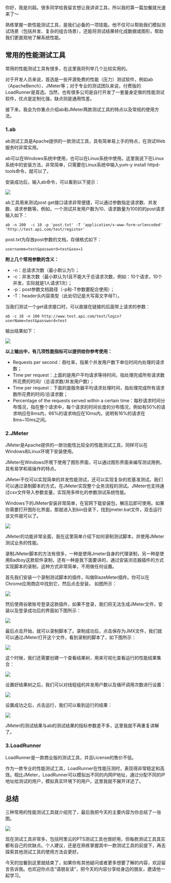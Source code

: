 你好，我是刘超。很多同学给我留言想让我讲讲工具，所以我的第一篇加餐就光速来了～

熟练掌握一款性能测试工具，是我们必备的一项技能。他不仅可以帮助我们模拟测试场景（包括并发、复杂的组合场景），还能将测试结果转化成数据或图形，帮助我们更直观地了解系统性能。

## 常用的性能测试工具

常用的性能测试工具有很多，在这里我将列举几个比较实用的。

对于开发人员来说，首选是一些开源免费的性能（压力）测试软件，例如ab（ApacheBench）、JMeter等；对于专业的测试团队来说，付费版的LoadRunner是首选。当然，也有很多公司是自行开发了一套量身定做的性能测试软件，优点是定制化强，缺点则是通用性差。

接下来，我会为你重点介绍ab和JMeter两款测试工具的特点以及常规的使用方法。

### 1.ab

ab测试工具是Apache提供的一款测试工具，具有简单易上手的特点，在测试Web服务时非常实用。

ab可以在Windows系统中使用，也可以在Linux系统中使用。这里我说下在Linux系统中的安装方法，非常简单，只需要在Linux系统中输入yum-y install httpd-tools命令，就可以了。

安装成功后，输入ab命令，可以看到以下提示：

![](https://static001.geekbang.org/resource/image/ac/0a/ac58706f86ebd1d7349561ae501fca0a.png?wh=689*565)

ab工具用来测试post get接口请求非常便捷，可以通过参数指定请求数、并发数、请求参数等。例如，一个测试并发用户数为10、请求数量为100的的post请求输入如下：

```
ab -n 100  -c 10 -p 'post.txt' -T 'application/x-www-form-urlencoded' 'http://test.api.com/test/register'

```

post.txt为存放post参数的文档，存储格式如下：

```
usernanme=test&password=test&sex=1

```

**附上几个常用参数的含义：**

- -n：总请求次数（最小默认为1）；
- -c：并发次数（最小默认为1且不能大于总请求次数，例如：10个请求，10个并发，实际就是1人请求1次）；
- -p：post参数文档路径（-p和-T参数要配合使用）；
- -T：header头内容类型（此处切记是大写英文字母T）。

当我们测试一个get请求接口时，可以直接在链接的后面带上请求的参数：

```
ab -c 10 -n 100 http://www.test.api.com/test/login?userName=test&password=test

```

输出结果如下：

![](https://static001.geekbang.org/resource/image/66/9b/66e7cf2dafa91a3ae80405f97a91899b.png?wh=938*590)

**以上输出中，有几项性能指标可以提供给你参考使用：**

- Requests per second：吞吐率，指某个并发用户数下单位时间内处理的请求数；
- Time per request：上面的是用户平均请求等待时间，指处理完成所有请求数所花费的时间/（总请求数/并发用户数）；
- Time per request：下面的是服务器平均请求处理时间，指处理完成所有请求数所花费的时间/总请求数；
- Percentage of the requests served within a certain time：每秒请求时间分布情况，指在整个请求中，每个请求的时间长度的分布情况，例如有50%的请求响应在8ms内，66%的请求响应在10ms内，说明有16%的请求在8ms~10ms之间。

### 2.JMeter

JMeter是Apache提供的一款功能性比较全的性能测试工具，同样可以在Windows和Linux环境下安装使用。

JMeter在Windows环境下使用了图形界面，可以通过图形界面来编写测试用例，具有易学和易操作的特点。

JMeter不仅可以实现简单的并发性能测试，还可以实现复杂的宏基准测试。我们可以通过录制脚本的方式，在JMeter实现整个业务流程的测试。JMeter也支持通过csv文件导入参数变量，实现用多样化的参数测试系统性能。

Windows下的JMeter安装非常简单，在官网下载安装包，解压后即可使用。如果你需要打开图形化界面，那就进入到bin目录下，找到jmeter.bat文件，双击运行该文件就可以了。

![](https://static001.geekbang.org/resource/image/2d/53/2d96660e8e88a2697e066fd301663153.png?wh=964*505)

JMeter的功能非常全面，我在这里简单介绍下如何录制测试脚本，并使用JMeter测试业务的性能。

录制JMeter脚本的方法有很多，一种是使用Jmeter自身的代理录制，另一种是使用Badboy这款软件录制，还有一种是我下面要讲的，通过安装浏览器插件的方式实现脚本的录制，这种方式非常简单，不用做任何设置。

首先我们安装一个录制测试脚本的插件，叫做BlazeMeter插件。你可以在Chrome应用商店中找到它，然后点击安装， 如图所示：

![](https://static001.geekbang.org/resource/image/a8/3e/a8f7403c1b6b720318d97accf191843e.png?wh=1416*575)

然后使用谷歌账号登录这款插件，如果不登录，我们将无法生成JMeter文件，安装以及登录成功后的界面如下图所示：

![](https://static001.geekbang.org/resource/image/29/4a/2932afaf9eecb2cce789ad5151180a4a.png?wh=1111*551)

最后点击开始，就可以录制脚本了。录制成功后，点击保存为JMX文件，我们就可以通过JMeter打开这个文件，看到录制的脚本了，如下图所示：

![](https://static001.geekbang.org/resource/image/bf/fd/bf03e37ace494cf84171b55f9b63bdfd.png?wh=1536*864)

这个时候，我们还需要创建一个查看结果树，用来可视化查看运行的性能结果集合：

![](https://static001.geekbang.org/resource/image/84/69/844a2a65add49c2f4d15b10667943069.png?wh=1923*943)

设置好结果树之后，我们可以对线程组的并发用户数以及循环调用次数进行设置：

![](https://static001.geekbang.org/resource/image/43/9b/431ae410ec4369cc81af7622a23b409b.png?wh=1925*940)

设置成功之后，点击运行，我们可以看到运行的结果：

![](https://static001.geekbang.org/resource/image/6f/67/6ffe85677e50bb75152d45526a7ba667.png?wh=1927*942)

JMeter的测试结果与ab的测试结果的指标参数差不多，这里我就不再重复讲解了。

### 3.LoadRunner

LoadRunner是一款商业版的测试工具，并且License的售价不低。

作为一款专业的性能测试工具，LoadRunner在性能压测时，表现得非常稳定和高效。相比JMeter，LoadRunner可以模拟出不同的内网IP地址，通过分配不同的IP地址给测试的用户，模拟真实环境下的用户。这里我就不展开详述了。

## 总结

三种常用的性能测试工具就介绍完了，最后我把今天的主要内容为你总结了一张图。

![](https://static001.geekbang.org/resource/image/a7/1a/a70d0081607081471df4db435641b51a.jpg?wh=2644*992)

现在测试工具非常多，包括阿里云的PTS测试工具也很好用，但每款测试工具其实都有自己的优缺点。个人建议，还是在熟练掌握其中一款测试工具的前提下，再去探索其他测试工具的使用方法会更好。

今天的加餐到这里就结束了，如果你有其他疑问或者更多想要了解的内容，欢迎留言告诉我。也欢迎你点击“请朋友读”，把今天的内容分享给身边的朋友，邀请他一起学习。